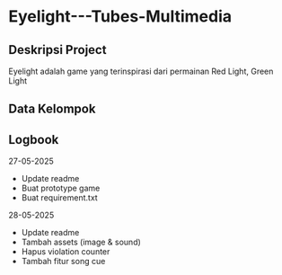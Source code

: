 # Eyelight---Tubes-Multimedia
## Deskripsi Project
Eyelight adalah game yang terinspirasi dari permainan Red Light, Green Light
## Data Kelompok

## Logbook
27-05-2025
- Update readme
- Buat prototype game
- Buat requirement.txt

28-05-2025
- Update readme
- Tambah assets (image & sound)
- Hapus violation counter
- Tambah fitur song cue